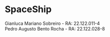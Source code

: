 # SpaceShip
Gianluca Mariano Sobreiro - RA: 22.122.011-4 <br>
Pedro Augusto Bento Rocha - RA: 22.122.028-8
